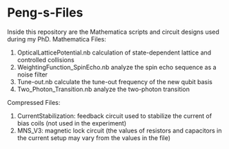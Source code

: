 # Peng-s-Files
Inside this repository are the Mathematica scripts and circuit designs used during my PhD.
Mathematica Files:
1. OpticalLatticePotential.nb       calculation of state-dependent lattice and controlled collisions
2. WeightingFunction_SpinEcho.nb    analyze the spin echo sequence as a noise filter
3. Tune-out.nb                      calculate the tune-out frequency of the new qubit basis
4. Two_Photon_Transition.nb         analyze the two-photon transition 

Compressed Files:
1. CurrentStabilization: feedback circuit used to stabilize the current of bias coils (not used in the experiment)
2. MNS_V3: magnetic lock circuit (the values of resistors and capacitors in the current setup may vary from the values in the file)
